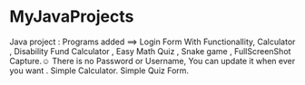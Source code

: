 # MyJavaProjects
Java project : Programs added ==> Login Form With Functionallity, Calculator , Disability Fund Calculator , Easy Math Quiz , Snake game , FullScreenShot Capture.☺
There is no Password or Username, You can update it when ever you want .
Simple Calculator. 
Simple Quiz Form.
